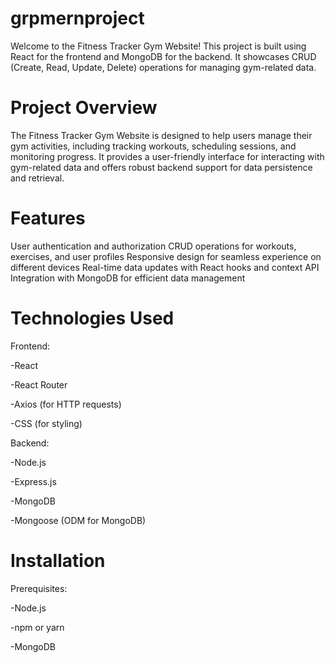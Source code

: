 # grpmernproject
Welcome to the Fitness Tracker Gym Website! This project is built using React for the frontend and MongoDB for the backend. It showcases CRUD (Create, Read, Update, Delete) operations for managing gym-related data.
# Project Overview
The Fitness Tracker Gym Website is designed to help users manage their gym activities, including tracking workouts, scheduling sessions, and monitoring progress. It provides a user-friendly interface for interacting with gym-related data and offers robust backend support for data persistence and retrieval.

# Features
User authentication and authorization
CRUD operations for workouts, exercises, and user profiles
Responsive design for seamless experience on different devices
Real-time data updates with React hooks and context API
Integration with MongoDB for efficient data management
# Technologies Used
Frontend:

-React

-React Router

-Axios (for HTTP requests)

-CSS (for styling)


Backend:

-Node.js

-Express.js

-MongoDB

-Mongoose (ODM for MongoDB)

# Installation

Prerequisites:

-Node.js

-npm or yarn

-MongoDB

